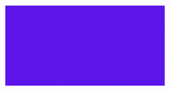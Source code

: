 <p align='center'>
<img src="https://github.com/sakshi-nischal/sakshi-nischal/blob/main/Name%20Animation.gif" width=1000px>
</p>

<!--
**sakshi-nischal/sakshi-nischal** is a ✨ _special_ ✨ repository because its `README.md` (this file) appears on your GitHub profile.

Here are some ideas to get you started:

- 🔭 I’m currently working on ...
- 🌱 I’m currently learning ...
- 👯 I’m looking to collaborate on ...
- 🤔 I’m looking for help with ...
- 💬 Ask me about ...
- 📫 How to reach me: ...
- 😄 Pronouns: ...
- ⚡ Fun fact: ...
-->
